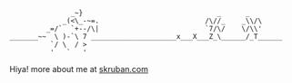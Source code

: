 ```
               _~}                                 _      _
             _(<\_-~=.                          /\//_    _\\/\
         _=/`  `+--/\|                          `7/\/    \/\\'
_______~~  \ )-`\ 7 _____________________x___X___Z_\______/_T______
          `/ \  / >
          '   `   '
```
Hiya! more about me at [skruban.com](https://www.skruban.com/)
